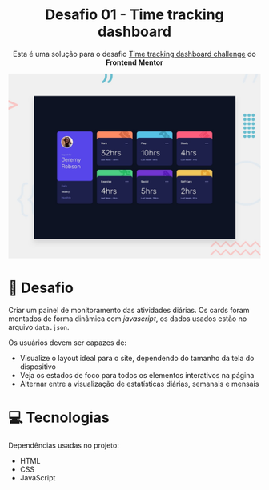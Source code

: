 <h1 align="center">
  Desafio 01 - Time tracking dashboard
</h1>

<p align="center">
  Esta é uma solução para o desafio <a href="https://www.frontendmentor.io/challenges/time-tracking-dashboard-UIQ7167Jw" target="_blank">Time tracking dashboard challenge</a> do <b>Frontend Mentor</b>
</p>



![Design preview for the Time tracking dashboard coding challenge](./design/desktop-preview.jpg)

# 💪 Desafio

Criar um painel de monitoramento das atividades diárias. Os cards foram montados de forma dinâmica com _javascript_, os dados usados estão no arquivo `data.json`.

Os usuários devem ser capazes de:

- Visualize o layout ideal para o site, dependendo do tamanho da tela do dispositivo
- Veja os estados de foco para todos os elementos interativos na página
- Alternar entre a visualização de estatísticas diárias, semanais e mensais

# 💻 Tecnologias

Dependências usadas no projeto:

-  HTML
-  CSS
-  JavaScript